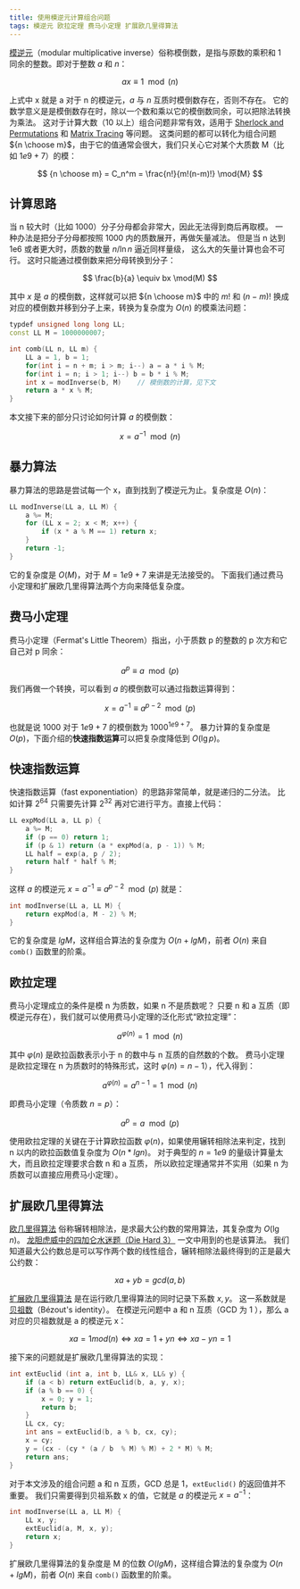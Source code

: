 ```yaml
---
title: 使用模逆元计算组合问题
tags: 模逆元 欧拉定理 费马小定理 扩展欧几里得算法
---
```


[模逆元][mmi]（modular multiplicative inverse）俗称模倒数，是指与原数的乘积和 1 同余的整数。即对于整数 $a$ 和 $n$：

$$
ax \equiv 1 \mod(n)
$$

上式中 x 就是 a 对于 n 的模逆元，$a$ 与 $n$ 互质时模倒数存在，否则不存在。
它的数学意义是是模倒数存在时，除以一个数和乘以它的模倒数同余，可以把除法转换为乘法。
这对于计算大数（10 以上）组合问题非常有效，适用于 [Sherlock and Permutations][sherlock-and-permutations] 和 [Matrix Tracing][matrix-tracing] 等问题。
这类问题的都可以转化为组合问题 ${n \choose m}$，由于它的值通常会很大，我们只关心它对某个大质数 M（比如 $1e9 + 7$）的模：

$$
{n \choose m} = C_n^m = \frac{n!}{m!(n-m)!} \mod{M}
$$

<!--more-->

## 计算思路

当 n 较大时（比如 1000）分子分母都会非常大，因此无法得到商后再取模。
一种办法是把分子分母都按照 1000 内的质数展开，再做矢量减法。
但是当 n 达到 1e6 或者更大时，质数的数量 ${n}/{\ln n}$ 逼近同样量级，
这么大的矢量计算也会不可行。
这时只能通过模倒数来把分母转换到分子：

$$
\frac{b}{a} \equiv bx \mod(M)
$$

其中 $x$ 是 $a$ 的模倒数，这样就可以把 ${n \choose m}$ 中的 $m!$ 和 $(n-m)!$ 换成对应的模倒数并移到分子上来，转换为复杂度为 $O(n)$ 的模乘法问题：

```cpp
typdef unsigned long long LL;
const LL M = 1000000007;

int comb(LL n, LL m) {
    LL a = 1, b = 1;
    for(int i = n + m; i > m; i--) a = a * i % M;
    for(int i = n; i > 1; i--) b = b * i % M;
    int x = modInverse(b, M)    // 模倒数的计算，见下文
    return a * x % M;
}
```

本文接下来的部分只讨论如何计算 $a$ 的模倒数：

$$
x = a^{-1} \mod(n)
$$

## 暴力算法

暴力算法的思路是尝试每一个 x，直到找到了模逆元为止。复杂度是 $O(n)$：

```cpp
LL modInverse(LL a, LL M) {
    a %= M;
    for (LL x = 2; x < M; x++) {
        if (x * a % M == 1) return x;
    }
    return -1;
}
```

它的复杂度是 $O(M)$，对于 $M = 1e9 + 7$ 来讲是无法接受的。
下面我们通过费马小定理和扩展欧几里得算法两个方向来降低复杂度。

## 费马小定理

费马小定理（Fermat's Little Theorem）指出，小于质数 p 的整数的 p 次方和它自己对 p 同余：

$$
a^p \equiv a \mod(p)
$$

我们再做一个转换，可以看到 $a$ 的模倒数可以通过指数运算得到：

$$
x = a^{-1} \equiv a^{p - 2} \mod(p)
$$

也就是说 1000 对于 $1e9 + 7$ 的模倒数为 $1000^{1e9 + 7}$。
暴力计算的复杂度是 $O(p)$，下面介绍的**快速指数运算**可以把复杂度降低到 $O(\lg p)$。

## 快速指数运算

快速指数运算（fast exponentiation）的思路非常简单，就是递归的二分法。
比如计算 $2^{64}$ 只需要先计算 $2^{32}$ 再对它进行平方。直接上代码：

```cpp
LL expMod(LL a, LL p) {
    a %= M;
    if (p == 0) return 1;
    if (p & 1) return (a * expMod(a, p - 1)) % M;
    LL half = exp(a, p / 2);
    return half * half % M;
}
```

这样 $a$ 的模逆元 $x = a^{-1} \equiv a^{p - 2} \mod(p)$ 就是：

```cpp
int modInverse(LL a, LL M) {
    return expMod(a, M - 2) % M;
}
```

它的复杂度是 $lg M$，这样组合算法的复杂度为 $O(n + lg M)$，前者 $O(n)$ 来自 `comb()` 函数里的阶乘。

## 欧拉定理

费马小定理成立的条件是模 n 为质数，如果 n 不是质数呢？
只要 n 和 a 互质（即模逆元存在），我们就可以使用费马小定理的泛化形式“欧拉定理”：

$$
a^{\varphi(n)} = 1 \mod(n)
$$

其中 $\varphi(n)$ 是欧拉函数表示小于 n 的数中与 n 互质的自然数的个数。
费马小定理是欧拉定理在 n 为质数时的特殊形式，这时 $\varphi(n) = n - 1$），代入得到：

$$
a^{\varphi(n)} = a^{n - 1} = 1 \mod(n) 
$$

即费马小定理（令质数 $n=p$）：

$$
a^p = a \mod(p) 
$$

使用欧拉定理的关键在于计算欧拉函数 $\varphi(n)$，如果使用辗转相除法来判定，找到 n 以内的欧拉函数值复杂度为 $O(n * lgn)$。
对于典型的 $n = 1e9$ 的量级计算量太大，而且欧拉定理要求合数 n 和 a 互质，
所以欧拉定理通常并不实用（如果 n 为质数可以直接应用费马小定理）。

## 扩展欧几里得算法

[欧几里得算法][euclidean] 俗称辗转相除法，是求最大公约数的常用算法，其复杂度为 $O(\lg n)$。
[龙胆虎威中的四加仑水迷题（Die Hard 3）](https://harttle.land/2019/09/21/die-hard-problem.html) 一文中用到的也是该算法。
我们知道最大公约数总是可以写作两个数的线性组合，辗转相除法最终得到的正是最大公约数：

$$
xa + yb = gcd(a, b)
$$

[扩展欧几里得算法][Extended_Euclidean_algorithm] 是在运行欧几里得算法的同时记录下系数 $x, y$。
这一系数就是[贝祖数][bi]（Bézout's identity）。
在模逆元问题中 a 和 n 互质（GCD 为 1 ），那么 a 对应的贝祖数就是 a 的模逆元 x：

$$
xa = 1 mod(n) \iff xa = 1 + yn \iff xa - yn = 1
$$

接下来的问题就是扩展欧几里得算法的实现：

```cpp
int extEuclid (int a, int b, LL& x, LL& y) {
    if (a < b) return extEuclid(b, a, y, x);
    if (a % b == 0) {
        x = 0; y = 1;
        return b;
    }
    LL cx, cy;
    int ans = extEuclid(b, a % b, cx, cy);
    x = cy;
    y = (cx - (cy * (a / b  % M) % M) + 2 * M) % M;
    return ans;
}
```

对于本文涉及的组合问题 a 和 n 互质，GCD 总是 1，`extEuclid()` 的返回值并不重要。
我们只需要得到贝祖系数 x 的值，它就是 $a$ 的模逆元 $x=a^{-1}$：

```cpp
int modInverse(LL a, LL M) {
    LL x, y;
    extEuclid(a, M, x, y);
    return x;
}
```

扩展欧几里得算法的复杂度是 M 的位数 $O(lg M)$，这样组合算法的复杂度为 $O(n + lg M)$，前者 $O(n)$ 来自 `comb()` 函数里的阶乘。

[bi]: https://en.wikipedia.org/wiki/B%C3%A9zout%27s_identity
[Extended_Euclidean_algorithm]: https://en.wikipedia.org/wiki/Extended_Euclidean_algorithm
[euclidean]: https://en.wikipedia.org/wiki/Euclidean_algorithm
[fermat]: https://en.wikipedia.org/wiki/Fermat%27s_little_theorem
[mmi]: https://en.wikipedia.org/wiki/Modular_multiplicative_inverse
[matrix-tracing]: https://www.hackerrank.com/challenges/matrix-tracing/problem
[sherlock-and-permutations]: https://www.hackerrank.com/challenges/sherlock-and-permutations